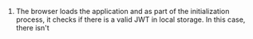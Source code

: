 1. The browser loads the application and as part of the initialization process, it checks if there is a valid JWT in local storage. In this case, there isn't